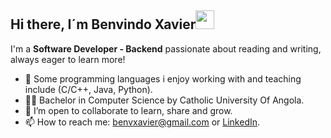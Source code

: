 ## Hi there, I´m Benvindo Xavier<img src="https://media.giphy.com/media/hvRJCLFzcasrR4ia7z/giphy.gif" width="30">

I'm a **Software Developer - Backend** passionate about reading and writing, always eager to learn more!

- 👀 Some programming languages i enjoy working with and teaching include (C/C++, Java, Python).
- 🧑‍🎓 Bachelor in Computer Science by Catholic University Of Angola.
- 👯 I’m open to collaborate to learn, share and grow.
- 📫 How to reach me: benvxavier@gmail.com or [LinkedIn](https://www.linkedin.com/in/benvindo-xavier-07935a268/).

<!---
benvcode/benvcode is a ✨ special ✨ repository because its `README.md` (this file) appears on your GitHub profile.
You can click the Preview link to take a look at your changes.
--->
